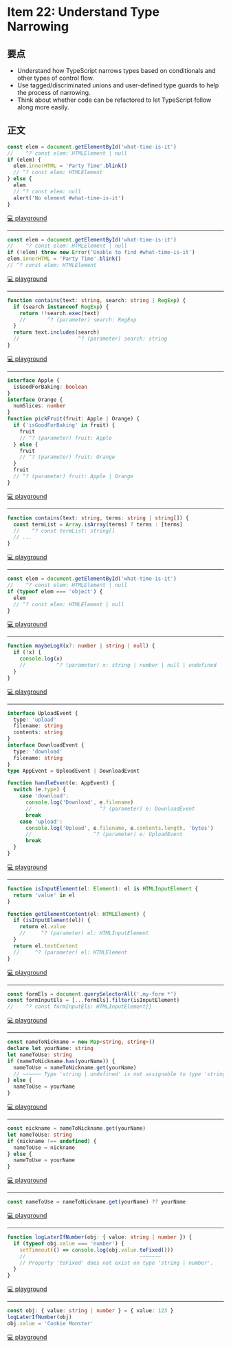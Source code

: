 # Item 22: Understand Type Narrowing

## 要点

- Understand how TypeScript narrows types based on conditionals and other types of control flow.
- Use tagged/discriminated unions and user-defined type guards to help the process of narrowing.
- Think about whether code can be refactored to let TypeScript follow along more easily.

## 正文

```ts
const elem = document.getElementById('what-time-is-it')
//    ^? const elem: HTMLElement | null
if (elem) {
  elem.innerHTML = 'Party Time'.blink()
  // ^? const elem: HTMLElement
} else {
  elem
  // ^? const elem: null
  alert('No element #what-time-is-it')
}
```

[💻 playground](https://www.typescriptlang.org/play/?ts=5.4.5#code/MYewdgzgLgBApgGzgWxgXhgExMArsuMKAOgHM4oBRJAogIQE8BJTACgHIB3ACwEMoAtFACWBAcIjio7AJQBuAFAB6JTDUwAegH4YoSLEQoAXDAASAFQCyAGWopCsAD4wwuBAgXCAZjFaHkMjAA3gpq-sTCYGBwAE4WNugw7AAKvDFQDDDmonDsxABGCJEA1qzyoTAqmjp60PA0JvG2NA4KAL71EHDBFf4VVdq64HX+Jq7uFbxI6RwAciD19kQwAMQ8-EI54pLC0uVtCkA)

---

```ts
const elem = document.getElementById('what-time-is-it')
//    ^? const elem: HTMLElement | null
if (!elem) throw new Error('Unable to find #what-time-is-it')
elem.innerHTML = 'Party Time'.blink()
// ^? const elem: HTMLElement
```

[💻 playground](https://www.typescriptlang.org/play/?ts=5.4.5#code/MYewdgzgLgBApgGzgWxgXhgExMArsuMKAOgHM4oBRJAogIQE8BJTACgHIB3ACwEMoAtFACWBAcIjio7AJQBuAFAB6JTDUwAegH4YoSLEQoAXDAASAFQCyAGWopCsAD4wwuBAgXCAZjFYBCQ2QZGChuACcQThc4KMowiLCOAFUwXgAjJBCQGC9hMEwYAGIefiFROHFJYWl5BUDiPLA4MIsbdBh2AAVeMKgGGHNy9mIMvIBrVlqVTR09aHgaE1bbGgcFIA)

---

```ts
function contains(text: string, search: string | RegExp) {
  if (search instanceof RegExp) {
    return !!search.exec(text)
    //       ^? (parameter) search: RegExp
  }
  return text.includes(search)
  //                   ^? (parameter) search: string
}
```

[💻 playground](https://www.typescriptlang.org/play/?ts=5.4.5#code/GYVwdgxgLglg9mABBBUCGMwGcAUUCmAHlAFyJZQBOmA5gDTn5qUQAWZF1YNiAPogCV8NAKKEADgEpEAbwBQiRDGCIcWJi1ZLs6SPjgqhoidPmLFlfFBCUkAQjvrmbAHRF8EPESiSA3AvMAekDzUIA9AH5VcWY0AFsrfEppJ00yIzFxAIBfAMtrW0QCYhdMCAAbEAATfFxUtj8A4NCW1vConBjKeMTkxmd2cipaOVygA)

---

```ts
interface Apple {
  isGoodForBaking: boolean
}
interface Orange {
  numSlices: number
}
function pickFruit(fruit: Apple | Orange) {
  if ('isGoodForBaking' in fruit) {
    fruit
    // ^? (parameter) fruit: Apple
  } else {
    fruit
    // ^? (parameter) fruit: Orange
  }
  fruit
  // ^? (parameter) fruit: Apple | Orange
}
```

[💻 playground](https://www.typescriptlang.org/play/?ts=5.4.5#code/JYOwLgpgTgZghgYwgAgIIAd0BsUG9nADOA4gPakAmAYqVAEJwDWoA5gFzIBG5OcIA3MgC+AKFCRYiFAHkofFnmQgArgFsAylmBJCHFas7RBomMpAIwwUiGTptjKlGXAwAChhOXHDNhQAfZFl5CABKZFwRZAIYZFcAciIyShp6JlY4ghsPZzAwiKio7JdIgoB6UuQAPQB+WPQ4OVUICTCisG9MHBKhZAgsQjwSws8wIeRyqtrXesbm6FaRjiCQBW6StpKJmrqGuCaW5DaO32QA5dXRIA)

---

```ts
function contains(text: string, terms: string | string[]) {
  const termList = Array.isArray(terms) ? terms : [terms]
  //    ^? const termList: string[]
  // ...
}
```

[💻 playground](https://www.typescriptlang.org/play/?ts=5.4.5#code/GYVwdgxgLglg9mABBBUCGMwGcAUUCmAHlAFyJZQBOmA5gDSIGUC2WZF1YNiAPuVbQDaAXQCUiAN4AoRMgQVG+FgBkYCgLyIAgpUpoAngDo1OvfrxLW4gPyKWWRGUFNWwgNwzEAei+zZAPVsUbCg7ZlUKdgEuEU8fRENEqQBfKSA)

---

```ts
const elem = document.getElementById('what-time-is-it')
//    ^? const elem: HTMLElement | null
if (typeof elem === 'object') {
  elem
  // ^? const elem: HTMLElement | null
}
```

[💻 playground](https://www.typescriptlang.org/play/?ts=5.4.5#code/MYewdgzgLgBApgGzgWxgXhgExMArsuMKAOgHM4oBRJAogIQE8BJTACgHIB3ACwEMoAtFACWBAcIjio7AJQBuAFAB6JTDUwAegH4YoSLEQoAXDAASAFQCyAGWopCsAD4wwuBAgXCAZjFZQGAA5wID6GqGgRMOwgAEYAVnDA0jIwAN4KamGKaiqaOnrQ8DQmFjZ2tE4ubh4AvgpAA)

---

```ts
function maybeLogX(x?: number | string | null) {
  if (!x) {
    console.log(x)
    //          ^? (parameter) x: string | number | null | undefined
  }
}
```

[💻 playground](https://www.typescriptlang.org/play/?ts=5.4.5#code/GYVwdgxgLglg9mABAWwIYE8BGBTAMnAcwA0AKADwH4AuRMEZHAJ0QB9EBnKRmMA12kABtBASkQBvAFCJEMYIhIBCMmKkyZEBOziDsAOkGFyIgNzT1Aegvqb6gHoUFAB1SNUybFGyMxZGp25efjoGb2ChQX5wABNsYB5saPMAX0lUoA)

---

```ts
interface UploadEvent {
  type: 'upload'
  filename: string
  contents: string
}
interface DownloadEvent {
  type: 'download'
  filename: string
}
type AppEvent = UploadEvent | DownloadEvent

function handleEvent(e: AppEvent) {
  switch (e.type) {
    case 'download':
      console.log('Download', e.filename)
      //                      ^? (parameter) e: DownloadEvent
      break
    case 'upload':
      console.log('Upload', e.filename, e.contents.length, 'bytes')
      //                    ^? (parameter) e: UploadEvent
      break
  }
}
```

[💻 playground](https://www.typescriptlang.org/play/?ts=5.4.5#code/JYOwLgpgTgZghgYwgAgKoAcA2B7OATAUQDcJxkBvZMAT3QgC5kByAVy1zyYG5kZhNScALYNkAZzBRQAcx4Js4UmDGMJUkNOQBfAFChIsRCgAi2AO4gc+YkopVaopnnOWO3Xv0EjVkmT100dMgAgujoNmQAvGjs1iRkAD7IphZWhPFgXDo6MCwgCGDACsgAFnAgeAIRYAAUoqHhGQCUFDrI4mbAYAglyHUAdIEQLeRt7cgIcGIoTi5pTPRj4xMKYtgC-TjSNUwprvhMADTIEP18AiDCw1nL7QD0d7dPz8sAegD8fehwUFcGLaI9mlqktxgAjKAQOAAaxu40m02YbHmiye8hAaw2Wx2GHmx1O5y8EHx-XRkHAYk2pGkYBKxyYYOokDETCacOWDxeXPGHy+Pz+0ABjFxHBBTwhUNhY10uiAA)

---

```ts
function isInputElement(el: Element): el is HTMLInputElement {
  return 'value' in el
}

function getElementContent(el: HTMLElement) {
  if (isInputElement(el)) {
    return el.value
    //     ^? (parameter) el: HTMLInputElement
  }
  return el.textContent
  //     ^? (parameter) el: HTMLElement
}
```

[💻 playground](https://www.typescriptlang.org/play/?ts=5.4.5#code/GYVwdgxgLglg9mABDAzgSTABxFAogGwFMBbQsKACkPwC5ECSyoBKO65FRACQBUBZADIZseIqXKIA3gChEiAE6EoIeUgDkANwCG+EITXIk1ANzSAvtOmhIsBIgDmShuKgBhBFCZVa3fgOdMzFKyyMCIFKjCOAHk3sxBMnJyisqqiNQAdNq6hKZJiAD0BfmIAHoA-OGYWvJapJ7yQdR0vIJRoozkIRbJSipG+BmeAB5uHkx5hcX5FVU1dUqEjek+rf5iTObSQA)

---

```ts
const formEls = document.querySelectorAll('.my-form *')
const formInputEls = [...formEls].filter(isInputElement)
//    ^? const formInputEls: HTMLInputElement[]
```

[💻 playground](https://www.typescriptlang.org/play/?ts=5.4.5#code/GYVwdgxgLglg9mABDAzgSTABxFAogGwFMBbQsKACkPwC5ECSyoBKO65FRACQBUBZADIZseIqXKIA3gChEiAE6EoIeUgDkANwCG+EITXIk1ANzSAvtOmhIsBIgDmShuKgBhBFCZVa3fgOdMzFKyyMCIFKjCOAHk3sxBMnJyisqqiNQAdNq6hKZJiAD0BfmIAHoA-OGYWvJapJ7yQdR0vIJRoozkIRbJSipG+BmeAB5uHkx5hcX5FVU1dUqEjek+rf5iTObSEAgoUIjAcPLEBJwAvIgAJnAQIC4ZAI568gCeAMrUhNBHAIL4+BQ1BliC8ALSHY6IABUamYph2YD2ByOxHap0QFwA2hkcRCTvgUABdDLAGD4BoRdBYaIbchw6RFGaVBFIvFogktPzszpQTGE6RAA)

---

```ts
const nameToNickname = new Map<string, string>()
declare let yourName: string
let nameToUse: string
if (nameToNickname.has(yourName)) {
  nameToUse = nameToNickname.get(yourName)
  // ~~~~~~ Type 'string | undefined' is not assignable to type 'string'.
} else {
  nameToUse = yourName
}
```

[💻 playground](https://www.typescriptlang.org/play/?ts=5.4.5#code/MYewdgzgLgBGCGBbApgFRAOQJbANYJRgF45kB3GAWXgAcAeaAJyzAHMAaGJl1gPgAoAlAG4AUABNkwADbxGyGNOSwAniACujDEmQAuLlGZsxS2ATQgAqhD0GjrMVgBmMfufTY85gHQALeBD8apraKIKCMADeojBwOujWCiTumDj4Ot6sykEaWjoiMTAA9EUwAH4VlTCoKjQKAOTcbDAAPjDqYJJOLMji9TBYEHAgsAEQWKwIAEZKMFAgc7UNTaz13qIAvjDI0jZRhSmJxDDBeShiG6JAA)

---

```ts
const nickname = nameToNickname.get(yourName)
let nameToUse: string
if (nickname !== undefined) {
  nameToUse = nickname
} else {
  nameToUse = yourName
}
```

[💻 playground](https://www.typescriptlang.org/play/?ts=5.4.5#code/MYewdgzgLgBGCGBbApgFRAOQJbANYJRgF45kB3GAWXgAcAeaAJyzAHMAaGJl1gPgAoAlAG4AUABNkwADbxGyGNOSwAniACujDEmQAuLlGZsxoSLDA58O4nB3pseAsgB0rZfzWbtKEaKXm7EABVCD0DI1YxLAAzGH4LR2sAQiISdTBJaJZkcUEYAG9RGFsUdBCFEgSrFDEAXxhkaVCCopK0YOaSTy0dOtEgA)

---

```ts
const nameToUse = nameToNickname.get(yourName) ?? yourName
```

[💻 playground](https://www.typescriptlang.org/play/?ts=5.4.5#code/MYewdgzgLgBGCGBbApgFRAOQJbANYJRgF45kB3GAWXgAcAeaAJyzAHMAaGJl1gPgAoAlAG4AUABNkwADbxGyGNOSwAniACujDEmQAuLlGZsxoSLAJoQAVQgKSF9NjwWAdK2X81m7SkEwA-P4wXlo6YkA)

---

```ts
function logLaterIfNumber(obj: { value: string | number }) {
  if (typeof obj.value === 'number') {
    setTimeout(() => console.log(obj.value.toFixed()))
    //                                     ~~~~~~~
    // Property 'toFixed' does not exist on type 'string | number'.
  }
}
```

[💻 playground](https://www.typescriptlang.org/play/?ts=5.4.5#code/GYVwdgxgLglg9mABAGzgcwDIEMoFMBOAksAHIgC2ARgQBRyUBWAXIgN6IBuWyIuLAzlHwwwaRAB9EYCtXyIAvgEo2AKESIYwRDSgBPAA644W+gwB0XHrkQBeO4gBE0qgQfLWa9Yn64oAFRhyIxAoGhplGwA+RAgEfjhkXDNUNDpGC25eMyg4ADEYAA9cABNwxUUAbk91AHoarwbGpuaWhoA-Ds626sQ6xAAFfDhDfD1EAHIc-KLi8cRiuFx+KTgoRFwCmEFEBEQ9QwnBYVEJKRkCcbNPeRUboA)

---

```ts
const obj: { value: string | number } = { value: 123 }
logLaterIfNumber(obj)
obj.value = 'Cookie Monster'
```

[💻 playground](https://www.typescriptlang.org/play/?ts=5.4.5#code/GYVwdgxgLglg9mABAGzgcwDIEMoFMBOAksAHIgC2ARgQBRyUBWAXIgN6IBuWyIuLAzlHwwwaRAB9EYCtXyIAvgEo2AKESIYwRDSgBPAA644W+gwB0XHrkQBeO4gBE0qgQfLWa9Yn64oAFRhyIxAoGhplGwA+RAgEfjhkXDNUNDpGC25eMyg4ADEYAA9cABNwxUUAbk91AHoarwbGpuaWhoA-Ds626sQ6xAAFfDhDfD1EAHIc-KLi8cRiuFx+KTgoRFwCmEFEBEQ9QwnBYVEJKRkCcbNPeRUb2LBt0xZ2S14BIRExSWdZBVs2TiZPiIACMACYAMwKKopbB4Iikc74NIMSoqUwZKz-cYAYTgcAA1jBrABZOLw8ZVIA)
